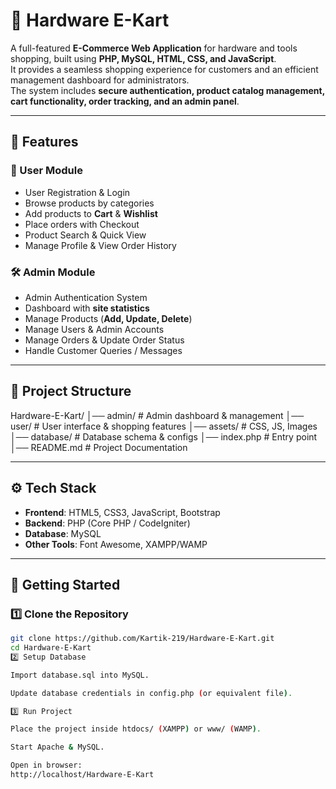 # 🛒 Hardware E-Kart

A full-featured **E-Commerce Web Application** for hardware and tools shopping, built using **PHP, MySQL, HTML, CSS, and JavaScript**.  
It provides a seamless shopping experience for customers and an efficient management dashboard for administrators.  
The system includes **secure authentication, product catalog management, cart functionality, order tracking, and an admin panel**.

---

## 🚀 Features

### 👤 User Module
- User Registration & Login  
- Browse products by categories  
- Add products to **Cart** & **Wishlist**  
- Place orders with Checkout  
- Product Search & Quick View  
- Manage Profile & View Order History  

### 🛠️ Admin Module
- Admin Authentication System  
- Dashboard with **site statistics**  
- Manage Products (**Add, Update, Delete**)  
- Manage Users & Admin Accounts  
- Manage Orders & Update Order Status  
- Handle Customer Queries / Messages  

---

## 📂 Project Structure
Hardware-E-Kart/
│── admin/ # Admin dashboard & management
│── user/ # User interface & shopping features
│── assets/ # CSS, JS, Images
│── database/ # Database schema & configs
│── index.php # Entry point
│── README.md # Project Documentation


---

## ⚙️ Tech Stack
- **Frontend**: HTML5, CSS3, JavaScript, Bootstrap  
- **Backend**: PHP (Core PHP / CodeIgniter)  
- **Database**: MySQL  
- **Other Tools**: Font Awesome, XAMPP/WAMP  

---

## 🚀 Getting Started

### 1️⃣ Clone the Repository
```bash
git clone https://github.com/Kartik-219/Hardware-E-Kart.git
cd Hardware-E-Kart
2️⃣ Setup Database

Import database.sql into MySQL.

Update database credentials in config.php (or equivalent file).

3️⃣ Run Project

Place the project inside htdocs/ (XAMPP) or www/ (WAMP).

Start Apache & MySQL.

Open in browser:
http://localhost/Hardware-E-Kart


